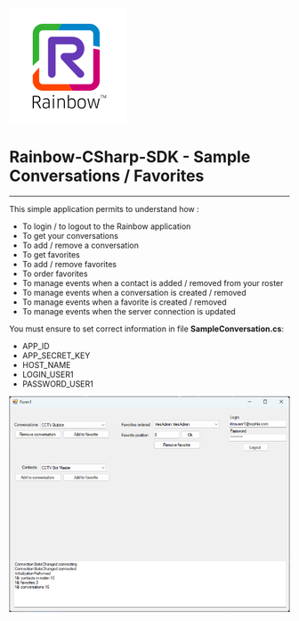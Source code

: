 ![Rainbow](../../logo_rainbow.png)

 
# Rainbow-CSharp-SDK - Sample Conversations / Favorites
---

This simple application permits to understand how :
- To login / to logout to the Rainbow application
- To get your conversations
- To add / remove a conversation
- To get favorites
- To add / remove favorites
- To order favorites
- To manage events when a contact is added / removed from your roster
- To manage events when a conversation is created / removed
- To manage events when a favorite is created / removed
- To manage events when the server connection is updated

You must ensure to set correct information in file **SampleConversation.cs**:
- APP_ID
- APP_SECRET_KEY
- HOST_NAME
- LOGIN_USER1
- PASSWORD_USER1

 ![FormConversation](./images/FormConversation.png)
